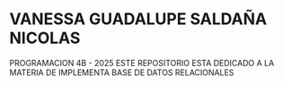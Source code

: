 # VANESSA GUADALUPE SALDAÑA NICOLAS
PROGRAMACION 4B - 2025
ESTE REPOSITORIO ESTA DEDICADO A LA MATERIA DE IMPLEMENTA BASE DE DATOS RELACIONALES 
